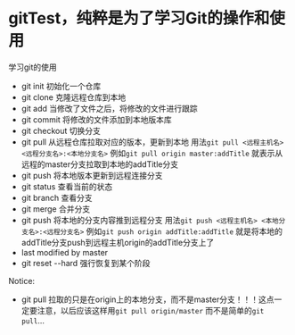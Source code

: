 # gitTest，纯粹是为了学习Git的操作和使用
学习git的使用

 - git init 初始化一个仓库
 - git clone 克隆远程仓库到本地
 - git add 当修改了文件之后，将修改的文件进行跟踪
 - git commit 将修改的文件添加到本地版本库
 - git checkout 切换分支
 - git pull 从远程仓库拉取对应的版本，更新到本地
    用法`git pull <远程主机名> <远程分支名>:<本地分支名>`
    例如`git pull origin master:addTitle`
    就表示从远程的master分支拉取到本地的addTitle分支
 - git push 将本地版本更新到远程连接分支
 - git status 查看当前的状态
 - git branch 查看分支
 - git merge 合并分支
 - git push 将本地的分支内容推到远程分支
    用法`git push <远程主机名> <本地分支名>:<远程分支名>`
    例如`git push origin addTitle:addTitle`
    就是将本地的addTitle分支push到远程主机origin的addTitle分支上了
 - last modified by master
 - git reset --hard 强行恢复到某个阶段

Notice:
 - git pull 拉取的只是在origin上的本地分支，而不是master分支！！！这点一定要注意，以后应该这样用`git pull origin/master`
    而不是简单的`git pull`... 